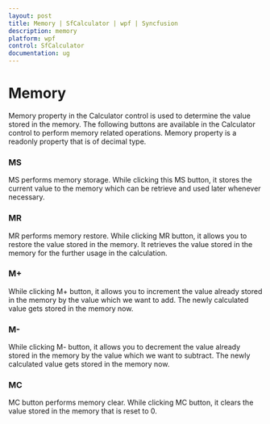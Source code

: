 ```yaml
---
layout: post
title: Memory | SfCalculator | wpf | Syncfusion
description: memory
platform: wpf
control: SfCalculator
documentation: ug
---
```


# Memory

Memory property in the Calculator control is used to determine the value stored in the memory. The following buttons are available in the Calculator control to perform memory related operations. Memory property is a readonly property that is of decimal type.

### MS

MS performs memory storage. While clicking this MS button, it stores the current value to the memory which can be retrieve and used later whenever necessary.

### MR

MR performs memory restore. While clicking MR button, it allows you to restore the value stored in the memory. It retrieves the value stored in the memory for the further usage in the calculation.

### M+

While clicking M+ button, it allows you to increment the value already stored in the memory by the value which we want to add. The newly calculated value gets stored in the memory now. 

### M-

While clicking M- button, it allows you to decrement the value already stored in the memory by the value which we want to subtract. The newly calculated value gets stored in the memory now. 

### MC

MC button performs memory clear. While clicking MC button, it clears the value stored in the memory that is reset to 0.





